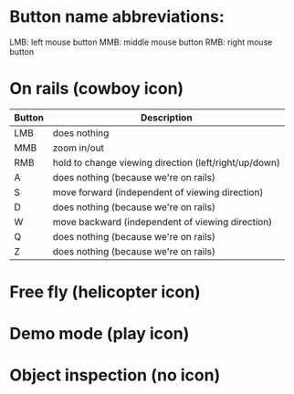 # Button name abbreviations:
LMB: left mouse button
MMB: middle mouse button
RMB: right mouse button



# On rails (cowboy icon)

| Button | Description |
| --- | --- |
| LMB | does nothing |
| MMB | zoom in/out |
| RMB | hold to change viewing direction (left/right/up/down) |
| A | does nothing (because we're on rails) |
| S | move forward (independent of viewing direction) |
| D | does nothing (because we're on rails) |
| W | move backward (independent of viewing direction) |
| Q | does nothing (because we're on rails) |
| Z | does nothing (because we're on rails) |

# Free fly (helicopter icon)


# Demo mode (play icon)

# Object inspection (no icon)
